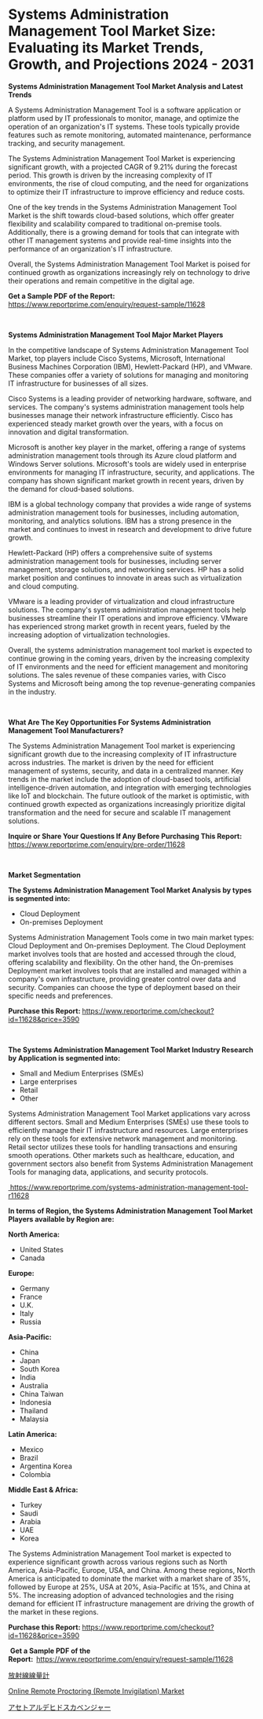 <p><h1>Systems Administration Management Tool Market Size: Evaluating its Market Trends, Growth, and Projections 2024 - 2031</h1></p><p><strong>Systems Administration Management Tool Market Analysis and Latest Trends</strong></p>
<p><p>A Systems Administration Management Tool is a software application or platform used by IT professionals to monitor, manage, and optimize the operation of an organization's IT systems. These tools typically provide features such as remote monitoring, automated maintenance, performance tracking, and security management.</p><p>The Systems Administration Management Tool Market is experiencing significant growth, with a projected CAGR of 9.21% during the forecast period. This growth is driven by the increasing complexity of IT environments, the rise of cloud computing, and the need for organizations to optimize their IT infrastructure to improve efficiency and reduce costs.</p><p>One of the key trends in the Systems Administration Management Tool Market is the shift towards cloud-based solutions, which offer greater flexibility and scalability compared to traditional on-premise tools. Additionally, there is a growing demand for tools that can integrate with other IT management systems and provide real-time insights into the performance of an organization's IT infrastructure.</p><p>Overall, the Systems Administration Management Tool Market is poised for continued growth as organizations increasingly rely on technology to drive their operations and remain competitive in the digital age.</p></p>
<p><strong>Get a Sample PDF of the Report:&nbsp;</strong> <a href="https://www.reportprime.com/enquiry/request-sample/11628">https://www.reportprime.com/enquiry/request-sample/11628</a></p>
<p>&nbsp;</p>
<p><strong>Systems Administration Management Tool Major Market Players</strong></p>
<p><p>In the competitive landscape of Systems Administration Management Tool Market, top players include Cisco Systems, Microsoft, International Business Machines Corporation (IBM), Hewlett-Packard (HP), and VMware. These companies offer a variety of solutions for managing and monitoring IT infrastructure for businesses of all sizes.</p><p>Cisco Systems is a leading provider of networking hardware, software, and services. The company's systems administration management tools help businesses manage their network infrastructure efficiently. Cisco has experienced steady market growth over the years, with a focus on innovation and digital transformation.</p><p>Microsoft is another key player in the market, offering a range of systems administration management tools through its Azure cloud platform and Windows Server solutions. Microsoft's tools are widely used in enterprise environments for managing IT infrastructure, security, and applications. The company has shown significant market growth in recent years, driven by the demand for cloud-based solutions.</p><p>IBM is a global technology company that provides a wide range of systems administration management tools for businesses, including automation, monitoring, and analytics solutions. IBM has a strong presence in the market and continues to invest in research and development to drive future growth.</p><p>Hewlett-Packard (HP) offers a comprehensive suite of systems administration management tools for businesses, including server management, storage solutions, and networking services. HP has a solid market position and continues to innovate in areas such as virtualization and cloud computing.</p><p>VMware is a leading provider of virtualization and cloud infrastructure solutions. The company's systems administration management tools help businesses streamline their IT operations and improve efficiency. VMware has experienced strong market growth in recent years, fueled by the increasing adoption of virtualization technologies.</p><p>Overall, the systems administration management tool market is expected to continue growing in the coming years, driven by the increasing complexity of IT environments and the need for efficient management and monitoring solutions. The sales revenue of these companies varies, with Cisco Systems and Microsoft being among the top revenue-generating companies in the industry.</p></p>
<p>&nbsp;</p>
<p><strong>What Are The Key Opportunities For Systems Administration Management Tool Manufacturers?</strong></p>
<p><p>The Systems Administration Management Tool market is experiencing significant growth due to the increasing complexity of IT infrastructure across industries. The market is driven by the need for efficient management of systems, security, and data in a centralized manner. Key trends in the market include the adoption of cloud-based tools, artificial intelligence-driven automation, and integration with emerging technologies like IoT and blockchain. The future outlook of the market is optimistic, with continued growth expected as organizations increasingly prioritize digital transformation and the need for secure and scalable IT management solutions.</p></p>
<p><strong>Inquire or Share Your Questions If Any Before Purchasing This Report:</strong> <a href="https://www.reportprime.com/enquiry/pre-order/11628">https://www.reportprime.com/enquiry/pre-order/11628</a></p>
<p>&nbsp;</p>
<p><strong>Market Segmentation</strong></p>
<p><strong>The Systems Administration Management Tool Market Analysis by types is segmented into:</strong></p>
<p><ul><li>Cloud Deployment</li><li>On-premises Deployment</li></ul></p>
<p><p>Systems Administration Management Tools come in two main market types: Cloud Deployment and On-premises Deployment. The Cloud Deployment market involves tools that are hosted and accessed through the cloud, offering scalability and flexibility. On the other hand, the On-premises Deployment market involves tools that are installed and managed within a company's own infrastructure, providing greater control over data and security. Companies can choose the type of deployment based on their specific needs and preferences.</p></p>
<p><strong>Purchase this Report:&nbsp;</strong><a href="https://www.reportprime.com/checkout?id=11628&price=3590">https://www.reportprime.com/checkout?id=11628&price=3590</a></p>
<p>&nbsp;</p>
<p><strong>The Systems Administration Management Tool Market Industry Research by Application is segmented into:</strong></p>
<p><ul><li>Small and Medium Enterprises (SMEs)</li><li>Large enterprises</li><li>Retail</li><li>Other</li></ul></p>
<p><p>Systems Administration Management Tool Market applications vary across different sectors. Small and Medium Enterprises (SMEs) use these tools to efficiently manage their IT infrastructure and resources. Large enterprises rely on these tools for extensive network management and monitoring. Retail sector utilizes these tools for handling transactions and ensuring smooth operations. Other markets such as healthcare, education, and government sectors also benefit from Systems Administration Management Tools for managing data, applications, and security protocols.</p></p>
<p><a href="https://www.reportprime.com/systems-administration-management-tool-r11628">&nbsp;https://www.reportprime.com/systems-administration-management-tool-r11628</a></p>
<p><strong>In terms of Region, the Systems Administration Management Tool Market Players available by Region are:</strong></p>
<p>
    <p> <strong> North America: </strong>
        <ul>
            <li>United States</li>
            <li>Canada</li>
        </ul>
        </p> 
    <p> <strong> Europe: </strong>
        <ul>
            <li>Germany</li>
            <li>France</li>
            <li>U.K.</li>
            <li>Italy</li>
            <li>Russia</li>
        </ul>
        </p> 
    <p> <strong> Asia-Pacific: </strong>
        <ul>
            <li>China</li>
            <li>Japan</li>
            <li>South Korea</li>
            <li>India</li>
            <li>Australia</li>
            <li>China Taiwan</li>
            <li>Indonesia</li>
            <li>Thailand</li>
            <li>Malaysia</li>
        </ul>
        </p> 
    <p> <strong> Latin America: </strong>
        <ul>
            <li>Mexico</li>
            <li>Brazil</li>
            <li>Argentina Korea</li>
            <li>Colombia</li>
        </ul>
        </p> 
    <p> <strong> Middle East & Africa: </strong>
        <ul>
            <li>Turkey</li>
            <li>Saudi</li>
            <li>Arabia</li>
            <li>UAE</li>
            <li>Korea</li>
        </ul>
    </p>
    </p>
<p><p>The Systems Administration Management Tool market is expected to experience significant growth across various regions such as North America, Asia-Pacific, Europe, USA, and China. Among these regions, North America is anticipated to dominate the market with a market share of 35%, followed by Europe at 25%, USA at 20%, Asia-Pacific at 15%, and China at 5%. The increasing adoption of advanced technologies and the rising demand for efficient IT infrastructure management are driving the growth of the market in these regions.</p></p>
<p><strong>Purchase this Report: </strong><a href="https://www.reportprime.com/checkout?id=11628&price=3590">https://www.reportprime.com/checkout?id=11628&price=3590</a></p>
<p>&nbsp;<strong>Get a Sample PDF of the Report:&nbsp;&nbsp;</strong><a href="https://www.reportprime.com/enquiry/request-sample/11628">https://www.reportprime.com/enquiry/request-sample/11628</a></p>
<p><strong></strong></p>
<p><p><a href="https://github.com/cnnriuez22368/Market-Research-Report-List-1/blob/main/364445437420.md">放射線線量計</a></p><p><a href="https://github.com/WillieWoodard/Market-Research-Report-List-4/blob/main/online-remote-proctoring-remote-invigilation-market.md">Online Remote Proctoring (Remote Invigilation) Market</a></p><p><a href="https://github.com/zekaoe592392/Market-Research-Report-List-1/blob/main/446721226365.md">アセトアルデヒドスカベンジャー</a></p></p>